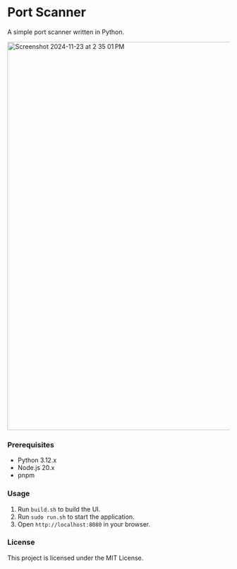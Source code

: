 # Port Scanner

A simple port scanner written in Python.

<img width="878" alt="Screenshot 2024-11-23 at 2 35 01 PM" src="https://github.com/user-attachments/assets/526db47c-259a-439d-b4e3-112d526c60e5">


### Prerequisites

- Python 3.12.x
- Node.js 20.x
- pnpm

### Usage

1. Run `build.sh` to build the UI.
2. Run `sudo run.sh` to start the application.
3. Open `http://localhost:8080` in your browser.

### License

This project is licensed under the MIT License.

